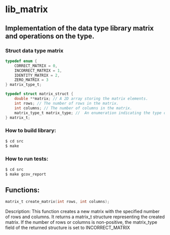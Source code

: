 # lib_matrix

## Implementation of the data type library matrix and operations on the type.

### Struct data type matrix

```c
typedef enum {
    CORRECT_MATRIX = 0,
    INCORRECT_MATRIX = 1,
    IDENTITY_MATRIX = 2,
    ZERO_MATRIX = 3
} matrix_type_t;

typedef struct matrix_struct {
    double **matrix; // A 2D array storing the matrix elements.
    int rows; // The number of rows in the matrix.
    int columns; // The number of columns in the matrix.
    matrix_type_t matrix_type; //  An enumeration indicating the type of the matrix (ZERO_MATRIX, INCORRECT_MATRIX, or CORRECT_MATRIX).
} matrix_t;
```

### How to build library:

```bash
$ cd src
$ make
```
### How to run tests:

```bash
$ cd src
$ make gcov_report
```

## Functions:

```c
matrix_t create_matrix(int rows, int columns);
```
Description:
This function creates a new matrix with the specified number of rows and columns. It returns a matrix_t structure representing the created matrix. If the number of rows or columns is non-positive, the matrix_type field of the returned structure is set to INCORRECT_MATRIX
